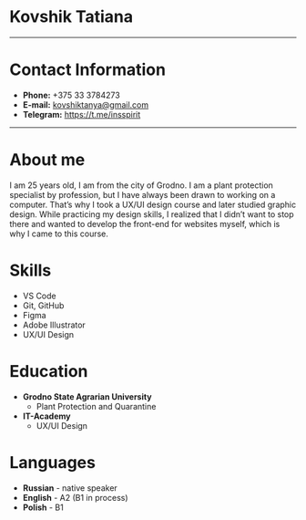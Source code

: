 # **Kovshik Tatiana**
*****
# **Contact Information**
* **Phone:** +375 33 3784273
* **E-mail:** kovshiktanya@gmail.com
* **Telegram:** https://t.me/insspirit
*****
# **About me**
I am 25 years old, I am from the city of Grodno. I am a plant protection specialist by profession, but I have always been drawn to working on a computer. That’s why I took a UX/UI design course and later studied graphic design.
While practicing my design skills, I realized that I didn’t want to stop there and wanted to develop the front-end for websites myself, which is why I came to this course.
# **Skills**
- VS Code
- Git, GitHub
- Figma
- Adobe Illustrator
- UX/UI Design
# **Education**
* **Grodno State Agrarian University**
     - Plant Protection and Quarantine
* **IT-Academy**
     - UX/UI Design
# **Languages**
- **Russian** - native speaker
- **English** - A2 (B1 in process)
- **Polish** - B1
